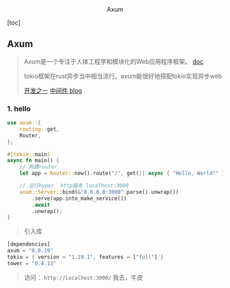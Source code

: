 <center>Axum</center>





[toc]







## Axum

> Axum是一个专注于人体工程学和模块化的Web应用程序框架。  [doc](https://docs.rs/axum/latest/axum/)
>
> tokio框架在rust异步当中相当流行。axum能很好地搭配tokio实现异步web 
>
> [开发之一](https://blog.csdn.net/qq_35270805/article/details/132364165)  [中间件 ](https://blog.csdn.net/qq_35270805/article/details/132410650) [blog](https://juejin.cn/user/677714513628055/columns)





### 1. hello 

```rust
use axum::{
    routing::get,
    Router,
};

#[tokio::main]
async fn main() {
    // 构建router
    let app = Router::new().route("/", get(|| async { "Hello, World!" }));

    // 运行hyper  http服务 localhost:3000
    axum::Server::bind(&"0.0.0.0:3000".parse().unwrap())
        .serve(app.into_make_service())
        .await
        .unwrap();
}

```

> 引入库

```rust
[dependencies]
axum = "0.6.19"
tokio = { version = "1.29.1", features = ["full"] }
tower = "0.4.13"
```

> 访问： `http://localhost:3000/` 我去，牛皮







